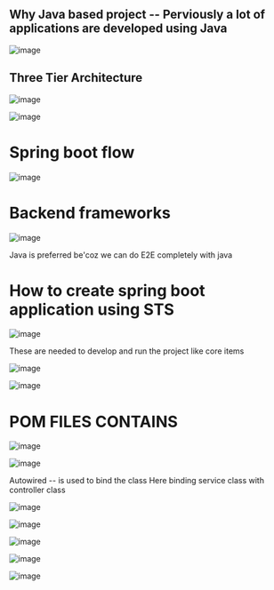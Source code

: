 Why Java based project -- Perviously a lot of applications are developed using Java
----
![image](https://github.com/pavankumar0077/DevOps_Spring_boot_project/assets/40380941/e7848824-22e5-43d5-8ac0-930db57c9c9d)

Three Tier Architecture
-----------------------
![image](https://github.com/pavankumar0077/DevOps_Spring_boot_project/assets/40380941/94d0fb2f-271a-4787-a632-c1c0d0db46e2)

![image](https://github.com/pavankumar0077/DevOps_Spring_boot_project/assets/40380941/119f6b4b-84e4-48cc-9d2f-0eeaac908ec2)

Spring boot flow
=================
![image](https://github.com/pavankumar0077/DevOps_Spring_boot_project/assets/40380941/0759e5ac-41dd-410d-84fb-da9d57191570)

Backend frameworks
==================
![image](https://github.com/pavankumar0077/DevOps_Spring_boot_project/assets/40380941/f135c8f0-f6b0-4ac0-bbdd-cda5e18c087c)

Java is preferred be'coz we can do E2E completely with java

How to create spring boot application using STS
===============================================
![image](https://github.com/pavankumar0077/DevOps_Spring_boot_project/assets/40380941/6efb2046-ad1e-4085-8144-764887b30b7f)

These are needed to develop and run the project like core items

![image](https://github.com/pavankumar0077/DevOps_Spring_boot_project/assets/40380941/90abd07d-9101-4aec-a7dc-3140f9c4c618)

![image](https://github.com/pavankumar0077/DevOps_Spring_boot_project/assets/40380941/dddd18f1-6894-4473-8a42-a156cf6f600e)

POM FILES CONTAINS
==================
![image](https://github.com/pavankumar0077/DevOps_Spring_boot_project/assets/40380941/5f87df71-aa05-44f8-bed8-633e232d3dd6)

![image](https://github.com/pavankumar0077/DevOps_Spring_boot_project/assets/40380941/99acbcbc-67fd-4b24-b242-36682473733f)

Autowired -- is used to bind the class
Here binding service class with controller class

![image](https://github.com/pavankumar0077/DevOps_Spring_boot_project/assets/40380941/ade98483-7169-4bfa-81b0-1e6ffb44b022)

![image](https://github.com/pavankumar0077/DevOps_Spring_boot_project/assets/40380941/62f31bd4-7848-4329-a996-fd23af79facd)

![image](https://github.com/pavankumar0077/DevOps_Spring_boot_project/assets/40380941/d16e8f79-6f3e-45a9-8907-ebddc8bcf327)

![image](https://github.com/pavankumar0077/DevOps_Spring_boot_project/assets/40380941/c487b4dc-db66-48b9-bd67-357fb9766625)

![image](https://github.com/pavankumar0077/DevOps_Spring_boot_project/assets/40380941/fceed7dd-448a-4ee3-88bd-760cd6a1bb11)













